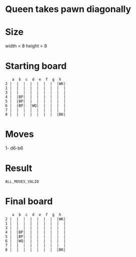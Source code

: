 # Queen takes pawn diagonally

# Size
width = 8
height = 8

# Starting board
```
   a  b  c  d  e  f  g  h
2 |  |  |  |  |  |  |  |WK|
1 |  |  |  |  |  |  |  |  |
3 |  |  |  |  |  |  |  |  |
4 |  |BP|  |  |  |  |  |  |
5 |  |BP|  |  |  |  |  |  |
6 |  |BP|  |WQ|  |  |  |  |
7 |  |  |  |  |  |  |  |  |
8 |  |  |  |  |  |  |  |BK|
```
# Moves
1- d6-b6



# Result
`ALL_MOVES_VALID`

# Final board
```
   a  b  c  d  e  f  g  h
2 |  |  |  |  |  |  |  |WK|
1 |  |  |  |  |  |  |  |  |
3 |  |  |  |  |  |  |  |  |
4 |  |BP|  |  |  |  |  |  |
5 |  |BP|  |  |  |  |  |  |
6 |  |WQ|  |  |  |  |  |  |
7 |  |  |  |  |  |  |  |  |
8 |  |  |  |  |  |  |  |BK|
```
